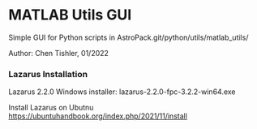 # MATLAB Utils GUI

Simple GUI for Python scripts in AstroPack.git/python/utils/matlab_utils/

Author: Chen Tishler, 01/2022


### Lazarus Installation

Lazarus 2.2.0
Windows installer: lazarus-2.2.0-fpc-3.2.2-win64.exe

Install Lazarus on Ubutnu
https://ubuntuhandbook.org/index.php/2021/11/install

